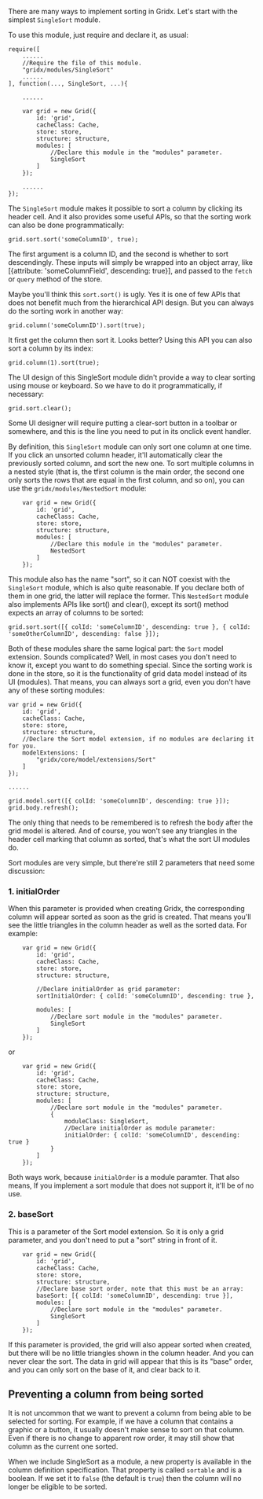 There are many ways to implement sorting in Gridx. Let's start with the simplest `SingleSort` module.

To use this module, just require and declare it, as usual:

	require([
		......
		//Require the file of this module.
		"gridx/modules/SingleSort"
		......
	], function(..., SingleSort, ...){

		......

		var grid = new Grid({
			id: 'grid',
			cacheClass: Cache,
			store: store,
			structure: structure,
			modules: [
				//Declare this module in the "modules" parameter.
				SingleSort
			]
		});

		......
	});

The `SingleSort` module makes it possible to sort a column by clicking its header cell. And it also provides some useful APIs, so that the sorting work can also be done programmatically:

	grid.sort.sort('someColumnID', true);

The first argument is a column ID, and the second is whether to sort descendingly. These inputs will simply be wrapped into an object array, like [{attribute: 'someColumnField', descending: true}], and passed to the `fetch` or `query` method of the store.

Maybe you'll think this `sort.sort()` is ugly. Yes it is one of few APIs that does not benefit much from the hierarchical API design. But you can always do the sorting work in another way:

	grid.column('someColumnID').sort(true);

It first get the column then sort it. Looks better? Using this API you can also sort a column by its index:

	grid.column(1).sort(true);

The UI design of this SingleSort module didn't provide a way to clear sorting using mouse or keyboard. So we have to do it programmatically, if necessary:

	grid.sort.clear();

Some UI designer will require putting a clear-sort button in a toolbar or somewhere, and this is the line you need to put in its onclick event handler.

By definition, this `SingleSort` module can only sort one column at one time. If you click an unsorted column header, it'll automatically clear the previously sorted column, and sort the new one. To sort multiple columns in a nested style (that is, the tfirst column is the main order, the second one only sorts the rows that are equal in the first column, and so on), you can use the `gridx/modules/NestedSort` module:

		var grid = new Grid({
			id: 'grid',
			cacheClass: Cache,
			store: store,
			structure: structure,
			modules: [
				//Declare this module in the "modules" parameter.
				NestedSort
			]
		});

This module also has the name "sort", so it can NOT coexist with the `SingleSort` module, which is also quite reasonable. If you declare both of them in one grid, the latter will replace the former. This `NestedSort` module also implements APIs like sort() and clear(), except its sort() method expects an array of columns to be sorted:

	grid.sort.sort([{ colId: 'someColumnID', descending: true }, { colId: 'someOtherColumnID', descending: false }]);

Both of these modules share the same logical part: the `Sort` model extension. Sounds complicated? Well, in most cases you don't need to know it, except you want to do something special. 
Since the sorting work is done in the store, so it is the functionality of grid data model instead of its UI (modules). That means, you can always sort a grid, even you don't have any of these sorting modules:

	var grid = new Grid({
		id: 'grid',
		cacheClass: Cache,
		store: store,
		structure: structure,
		//Declare the Sort model extension, if no modules are declaring it for you.
		modelExtensions: [
			"gridx/core/model/extensions/Sort"
		]
	});

	......

	grid.model.sort([{ colId: 'someColumnID', descending: true }]);
	grid.body.refresh();

The only thing that needs to be remembered is to refresh the body after the grid model is altered. And of course, you won't see any triangles in the header cell marking that column as sorted, that's what the sort UI modules do.

Sort modules are very simple, but there're still 2 parameters that need some discussion:

### 1. initialOrder
When this parameter is provided when creating Gridx, the corresponding column will appear sorted as soon as the grid is created. That means you'll see the little triangles in the column header as well as the sorted data. For example:
	
		var grid = new Grid({
			id: 'grid',
			cacheClass: Cache,
			store: store,
			structure: structure,

			//Declare initialOrder as grid parameter:
			sortInitialOrder: { colId: 'someColumnID', descending: true },

			modules: [
				//Declare sort module in the "modules" parameter.
				SingleSort
			]
		});

or

		var grid = new Grid({
			id: 'grid',
			cacheClass: Cache,
			store: store,
			structure: structure,
			modules: [
				//Declare sort module in the "modules" parameter.
				{
					moduleClass: SingleSort,
					//Declare initialOrder as module parameter:
					initialOrder: { colId: 'someColumnID', descending: true }
				}
			]
		});

Both ways work, because `initialOrder` is a module paramter. That also means, If you implement a sort module that does not support it, it'll be of no use.

### 2. baseSort
This is a parameter of the Sort model extension. So it is only a grid parameter, and you don't need to put a "sort" string in front of it.

		var grid = new Grid({
			id: 'grid',
			cacheClass: Cache,
			store: store,
			structure: structure,
			//Declare base sort order, note that this must be an array:
			baseSort: [{ colId: 'someColumnID', descending: true }],
			modules: [
				//Declare sort module in the "modules" parameter.
				SingleSort
			]
		});

If this parameter is provided, the grid will also appear sorted when created, but there will be no little triangles shown in the column header. And you can never clear the sort. The data in grid will appear that this is its "base" order, and you can only sort on the base of it, and clear back to it.

## Preventing a column from being sorted
It is not uncommon that we want to prevent a column from being able to be selected for sorting.  For example, if we have a column that contains a graphic or a button, it usually doesn't make sense to sort on that column.  Even if there is no change to apparent row order, it may still show that column as the current one sorted.

When we include SingleSort as a module, a new property is available in the column definition specification.  That property is called `sortable` and is a boolean.  If we set it to `false` (the default is `true`) then the column will no longer be eligible to be sorted.
